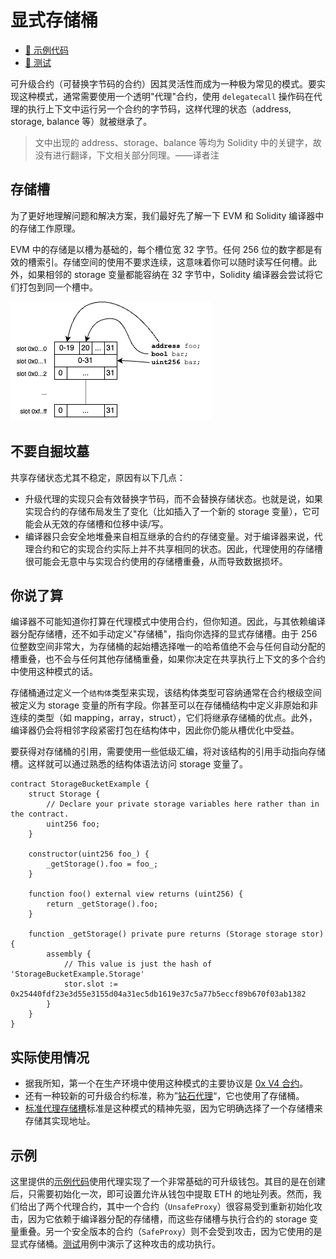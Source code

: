 # 显式存储桶

- [📜 示例代码](./ExplicitStorageBuckets.sol)
- [🐞 测试](../../test/ExplicitStorageBuckets.t.sol)

可升级合约（可替换字节码的合约）因其灵活性而成为一种极为常见的模式。要实现这种模式，通常需要使用一个透明"代理"合约，使用 `delegatecall` 操作码在代理的执行上下文中运行另一个合约的字节码，这样代理的状态（address, storage, balance 等）就被继承了。

> 文中出现的 address、storage、balance 等均为 Solidity 中的关键字，故没有进行翻译，下文相关部分同理。——译者注 

## 存储槽

为了更好地理解问题和解决方案，我们最好先了解一下 EVM 和 Solidity 编译器中的存储工作原理。

EVM 中的存储是以槽为基础的，每个槽位宽 32 字节。任何 256 位的数字都是有效的槽索引。存储空间的使用不要求连续，这意味着你可以随时读写任何槽。此外，如果相邻的 storage 变量都能容纳在 32 字节中，Solidity 编译器会尝试将它们打包到同一个槽中。

![storage slots](./storage-slots.png)

## 不要自掘坟墓

共享存储状态尤其不稳定，原因有以下几点：

- 升级代理的实现只会有效替换字节码，而不会替换存储状态。也就是说，如果实现合约的存储布局发生了变化（比如插入了一个新的 storage 变量），它可能会从无效的存储槽和位移中读/写。
- 编译器只会安全地堆叠来自相互继承的合约的存储变量。对于编译器来说，代理合约和它的实现合约实际上并不共享相同的状态。因此，代理使用的存储槽很可能会无意中与实现合约使用的存储槽重叠，从而导致数据损坏。

## 你说了算

编译器不可能知道你打算在代理模式中使用合约，但你知道。因此，与其依赖编译器分配存储槽，还不如手动定义"存储桶"，指向你选择的显式存储槽。由于 256 位整数空间非常大，为存储桶的起始槽选择唯一的哈希值绝不会与任何自动分配的槽重叠，也不会与任何其他存储桶重叠，如果你决定在共享执行上下文的多个合约中使用这种模式的话。

存储桶通过定义一个`结构体`类型来实现，该结构体类型可容纳通常在合约根级空间被定义为 storage 变量的所有字段。你甚至可以在存储桶结构中定义非原始和非连续的类型（如 mapping，array，struct），它们将继承存储桶的优点。此外，编译器仍会将相邻字段紧密打包在结构体中，因此你仍能从槽优化中受益。

要获得对存储桶的引用，需要使用一些低级汇编，将对该结构的引用手动指向存储槽。这样就可以通过熟悉的结构体语法访问 storage 变量了。

```solidity
contract StorageBucketExample {
    struct Storage {
        // Declare your private storage variables here rather than in the contract.
        uint256 foo;
    }

    constructor(uint256 foo_) {
        _getStorage().foo = foo_;
    }

    function foo() external view returns (uint256) {
        return _getStorage().foo;
    }

    function _getStorage() private pure returns (Storage storage stor) {
        assembly {
            // This value is just the hash of 'StorageBucketExample.Storage'
            stor.slot := 0x25440fdf23e3d55e3155d04a31ec5db1619e37c5a77b5eccf89b670f03ab1382
        }
    }
}
```

## 实际使用情况

- 据我所知，第一个在生产环境中使用这种模式的主要协议是 [0x V4 合约](https://github.com/0xProject/protocol/tree/development/contracts/zero-ex/contracts/src/storage)。
- 还有一种较新的可升级合约标准，称为”[钻石代理](https://eips.ethereum.org/EIPS/eip-2535)“，它也使用了存储桶。
- [标准代理存储槽](https://eips.ethereum.org/EIPS/eip-1967)标准是这种模式的精神先驱，因为它明确选择了一个存储槽来存储其实现地址。

## 示例

这里提供的[示例代码](https://github.com/nzhl/useful-solidity-patterns/blob/main/patterns/explicit-storage-buckets/ExplicitStorageBuckets.sol)使用代理实现了一个非常基础的可升级钱包。其目的是在创建后，只需要初始化一次，即可设置允许从钱包中提取 ETH 的地址列表。然而，我们给出了两个代理合约，其中一个合约（`UnsafeProxy`）很容易受到重新初始化攻击，因为它依赖于编译器分配的存储槽，而这些存储槽与执行合约的 storage 变量重叠。另一个安全版本的合约（`SafeProxy`）则不会受到攻击，因为它使用的是显式存储桶。[测试](https://github.com/nzhl/useful-solidity-patterns/blob/main/test/ExplicitStorageBuckets.t.sol)用例中演示了这种攻击的成功执行。
